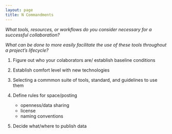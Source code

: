 ```yaml
---
layout: page
title: N Commandments
---
```


*What tools, resources, or workflows do you consider necessary for a successful collaboration?*

*What can be done to more easily facilitate the use of these tools throughout a project’s lifecycle?*


1. Figure out who your colaborators are/ establish baseline conditions

2. Establish comfort level with new technologies

3. Selecting a commmon suite of tools, standard, and guidelines to use them

4. Define rules for space/posting
   * openness/data sharing
   * license
   * naming conventions

5. Decide what/where to publish data
